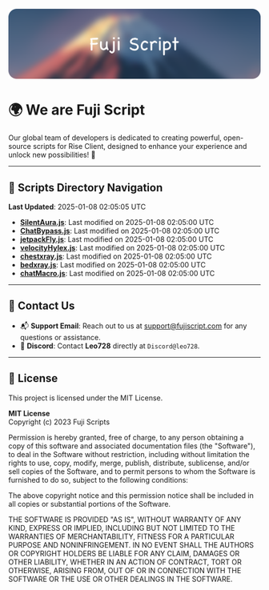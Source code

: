 ![Banner](.github/b.webp)

# 🌍 **We are Fuji Script**

Our global team of developers is dedicated to creating powerful, open-source scripts for Rise Client, designed to enhance your experience and unlock new possibilities! 🌟

---
<!-- SCRIPTS_NAVIGATION_START -->
## 📂 **Scripts Directory Navigation**

**Last Updated**: 2025-01-08 02:05:05 UTC

- **[SilentAura.js](scripts/SilentAura.js)**: Last modified on 2025-01-08 02:05:00 UTC
- **[ChatBypass.js](scripts/ChatBypass.js)**: Last modified on 2025-01-08 02:05:00 UTC
- **[jetpackFly.js](scripts/jetpackFly.js)**: Last modified on 2025-01-08 02:05:00 UTC
- **[velocityHylex.js](scripts/velocityHylex.js)**: Last modified on 2025-01-08 02:05:00 UTC
- **[chestxray.js](scripts/chestxray.js)**: Last modified on 2025-01-08 02:05:00 UTC
- **[bedxray.js](scripts/bedxray.js)**: Last modified on 2025-01-08 02:05:00 UTC
- **[chatMacro.js](scripts/chatMacro.js)**: Last modified on 2025-01-08 02:05:00 UTC

<!-- SCRIPTS_NAVIGATION_END -->

---

## 💬 **Contact Us**  
- 📬 **Support Email**: Reach out to us at [support@fujiscript.com](mailto:support@fujiscript.com) for any questions or assistance.  
- 💬 **Discord**: Contact **Leo728** directly at `Discord@leo728`.

---

## 📜 **License**

This project is licensed under the MIT License.  

**MIT License**  
Copyright (c) 2023 Fuji Scripts  

Permission is hereby granted, free of charge, to any person obtaining a copy of this software and associated documentation files (the "Software"), to deal in the Software without restriction, including without limitation the rights to use, copy, modify, merge, publish, distribute, sublicense, and/or sell copies of the Software, and to permit persons to whom the Software is furnished to do so, subject to the following conditions:  

The above copyright notice and this permission notice shall be included in all copies or substantial portions of the Software.  

THE SOFTWARE IS PROVIDED "AS IS", WITHOUT WARRANTY OF ANY KIND, EXPRESS OR IMPLIED, INCLUDING BUT NOT LIMITED TO THE WARRANTIES OF MERCHANTABILITY, FITNESS FOR A PARTICULAR PURPOSE AND NONINFRINGEMENT. IN NO EVENT SHALL THE AUTHORS OR COPYRIGHT HOLDERS BE LIABLE FOR ANY CLAIM, DAMAGES OR OTHER LIABILITY, WHETHER IN AN ACTION OF CONTRACT, TORT OR OTHERWISE, ARISING FROM, OUT OF OR IN CONNECTION WITH THE SOFTWARE OR THE USE OR OTHER DEALINGS IN THE SOFTWARE.  
